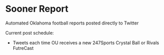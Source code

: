 # Sooner Report
Automated Oklahoma football reports posted directly to Twitter

Current post schedule:

- Tweets each time OU receives a new 247Sports Crystal Ball or Rivals FutreCast
